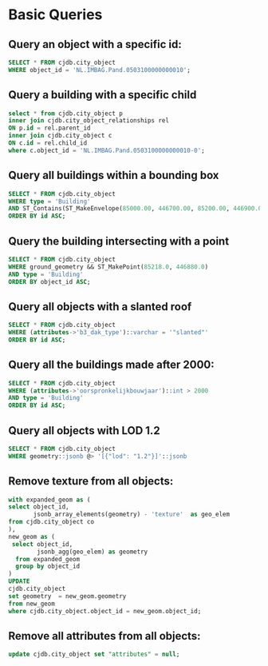 # Basic Queries

## Query an object with a specific id:
```SQL
SELECT * FROM cjdb.city_object
WHERE object_id = 'NL.IMBAG.Pand.0503100000000010';
```

## Query a building with a specific child
```SQL
select * from cjdb.city_object p
inner join cjdb.city_object_relationships rel 
ON p.id = rel.parent_id
inner join cjdb.city_object c
ON c.id = rel.child_id
where c.object_id = 'NL.IMBAG.Pand.0503100000000010-0';
```

## Query all buildings within a bounding box
```SQL
SELECT * FROM cjdb.city_object
WHERE type = 'Building'
AND ST_Contains(ST_MakeEnvelope(85000.00, 446700.00, 85200.00, 446900.00, 7415), ground_geometry)
ORDER BY id ASC;
```

## Query the building intersecting with a point
```SQL
SELECT * FROM cjdb.city_object
WHERE ground_geometry && ST_MakePoint(85218.0, 446880.0)
AND type = 'Building'
ORDER BY object_id ASC;
```

## Query all objects with a slanted roof
```SQL
SELECT * FROM cjdb.city_object
WHERE (attributes->'b3_dak_type')::varchar = '"slanted"'
ORDER BY id ASC;
```

## Query all the buildings made after 2000:
```SQL
SELECT * FROM cjdb.city_object
WHERE (attributes->'oorspronkelijkbouwjaar')::int > 2000
AND type = 'Building'
ORDER BY id ASC;
```

## Query all objects with LOD 1.2

```SQL
SELECT * FROM cjdb.city_object
WHERE geometry::jsonb @> '[{"lod": "1.2"}]'::jsonb
```


## Remove texture from all objects:

```SQL
with expanded_geom as (
select object_id, 
       jsonb_array_elements(geometry) - 'texture'  as geo_elem  
from cjdb.city_object co 
), 
new_geom as (
 select object_id, 
        jsonb_agg(geo_elem) as geometry 
  from expanded_geom 
  group by object_id
)
UPDATE
cjdb.city_object
set geometry  = new_geom.geometry
from new_geom 
where cjdb.city_object.object_id = new_geom.object_id;
```

## Remove all attributes from all objects:

```SQL
update cjdb.city_object set "attributes" = null;
```
